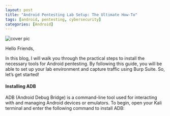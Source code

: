```yaml
---
layout: post
title: "Android Pentesting Lab Setup: The Ultimate How-To"
tags: [android, pentesting, cybersecurity]
categories: [Android]
---
```


![cover pic](/images/blog1/1.png)


Hello Friends,

In this blog, I will walk you through the practical steps to install the necessary tools for Android pentesting. By following this guide, you will be able to set up your lab environment and capture traffic using Burp Suite. So, let’s get started!

#### Installing ADB
ADB (Android Debug Bridge) is a command-line tool used for interacting with and managing Android devices or emulators.
To begin, open your Kali terminal and enter the following command to install ADB:

